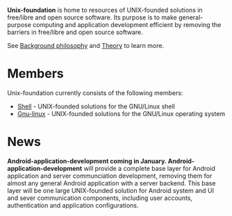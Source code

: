 
**Unix-foundation** is home to resources of UNIX-founded solutions in free/libre and open source software. Its purpose is to make general-purpose computing and application development efficient by removing the barriers in free/libre and open source software.

See [Background philosophy](Background-philosophy.md) and [Theory](Theory.md) to learn more.

# Members

Unix-foundation currently consists of the following members:

* [Shell](https://github.com/unix-foundation/shell) -  UNIX-founded solutions for the GNU/Linux shell
* [Gnu-linux](https://github.com/unix-foundation/gnu-linux) - UNIX-founded solutions for the GNU/Linux operating system

# News

**Android-application-development coming in January. Android-application-development** will provide a complete base layer for Android application and server communciation development, removing them for almost any general Android application with a server backend. This base layer will be one large UNIX-founded solution for Android system and UI and sever communication components, including user accounts, authentication and application configurations.

